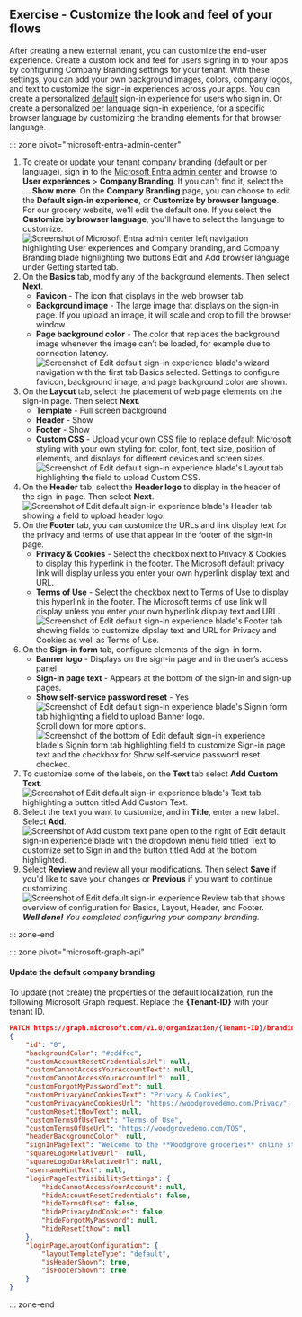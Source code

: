 ## Exercise - Customize the look and feel of your flows

After creating a new external tenant, you can customize the end-user experience. Create a custom look and feel for users signing in to your apps by configuring Company Branding settings for your tenant. With these settings, you can add your own background images, colors, company logos, and text to customize the sign-in experiences across your apps. You can create a personalized [default](/entra/external-id/customers/how-to-customize-branding-customers) sign-in experience for users who sign in. Or create a personalized [per language](/entra/external-id/customers/how-to-customize-languages-customers) sign-in experience, for a specific browser language by customizing the branding elements for that browser language.

::: zone pivot="microsoft-entra-admin-center"

1. To create or update your tenant company branding (default or per language), sign in to the [Microsoft Entra admin center](https://entra.microsoft.com/) and browse to **User experiences** > **Company Branding**. If you can't find it, select the **... Show more**.
On the **Company Branding** page, you can choose to edit the **Default sign-in experience**, or **Customize by browser language**. For our grocery website, we'll edit the default one. If you select the **Customize by browser language**, you'll have to select the language to customize.
    ![Screenshot of Microsoft Entra admin center left navigation highlighting User experiences and Company branding, and Company Branding blade highlighting two buttons Edit and Add browser language under Getting started tab.](../media/customize-the-look-and-feel-of-your-flows/1.png)
1. On the **Basics** tab, modify any of the background elements. Then select **Next**.
    - **Favicon** - The icon that displays in the web browser tab.
    - **Background image** - The large image that displays on the sign-in page. If you upload an image, it will scale and crop to fill the browser window.
    - **Page background color** - The color that replaces the background image whenever the image can’t be loaded, for example due to connection latency.
    ![Screenshot of Edit default sign-in experience blade's wizard navigation with the first tab Basics selected. Settings to configure favicon, background image, and page background color are shown.](../media/customize-the-look-and-feel-of-your-flows/2.png)
1. On the **Layout** tab, select the placement of web page elements on the sign-in page. Then select **Next**.
    - **Template** - Full screen background
    - **Header** - Show
    - **Footer** - Show
    - **Custom CSS** - Upload your own CSS file to replace default Microsoft styling with your own styling for: color, font, text size, position of elements, and displays for different devices and screen sizes.
    ![Screenshot of Edit default sign-in experience blade's Layout tab highlighting the field to upload Custom CSS.](../media/customize-the-look-and-feel-of-your-flows/3.png)
1. On the **Header** tab, select the **Header logo** to display in the header of the sign-in page. Then select **Next**.
    ![Screenshot of Edit default sign-in experience blade's Header tab showing a field to upload header logo.](../media/customize-the-look-and-feel-of-your-flows/4.png)
1. On the **Footer** tab, you can customize the URLs and link display text for the privacy and terms of use that appear in the footer of the sign-in page.
    - **Privacy & Cookies** - Select the checkbox next to Privacy & Cookies to display this hyperlink in the footer. The Microsoft default privacy link will display unless you enter your own hyperlink display text and URL.
    - **Terms of Use** - Select the checkbox next to Terms of Use to display this hyperlink in the footer. The Microsoft terms of use link will display unless you enter your own hyperlink display text and URL.
    ![Screenshot of Edit default sign-in experience blade's Footer tab showing fields to customize dipslay text and URL for Privacy and Cookies as well as Terms of Use.](../media/customize-the-look-and-feel-of-your-flows/5.png)
1. On the **Sign-in form** tab, configure elements of the sign-in form.
    - **Banner logo** - Displays on the sign-in page and in the user’s access panel
    - **Sign-in page text** - Appears at the bottom of the sign-in and sign-up pages.
    - **Show self-service password reset** - Yes
    ![Screenshot of Edit default sign-in experience blade's Signin form tab highlighting a field to upload Banner logo.](../media/customize-the-look-and-feel-of-your-flows/6.png)
    Scroll down for more options.
    ![Screenshot of the bottom of Edit default sign-in experience blade's Signin form tab highlighting field to customize Sign-in page text and the checkbox for Show self-service password reset checked.](../media/customize-the-look-and-feel-of-your-flows/7.png)
1. To customize some of the labels, on the **Text** tab select **Add Custom Text**.
    ![Screenshot of Edit default sign-in experience blade's Text tab highlighting a button titled Add Custom Text.](../media/customize-the-look-and-feel-of-your-flows/8.png)
1. Select the text you want to customize, and in **Title**, enter a new label. Select **Add**.
    ![Screenshot of Add custom text pane open to the right of Edit default sign-in experience blade with the dropdown menu field titled Text to customize set to Sign in and the button titled Add at the bottom highlighted.](../media/customize-the-look-and-feel-of-your-flows/9.png)
1. Select **Review** and review all your modifications. Then select **Save** if you'd like to save your changes or **Previous** if you want to continue customizing.
    ![Screenshot of Edit default sign-in experience Review tab that shows overview of configuration for Basics, Layout, Header, and Footer.](../media/customize-the-look-and-feel-of-your-flows/10.png)
    ***Well done!** You completed configuring your company branding.*

::: zone-end

::: zone pivot="microsoft-graph-api"

#### Update the default company branding

To update (not create) the properties of the default localization, run the following Microsoft Graph request. Replace the **{Tenant-ID}** with your tenant ID.

```json
PATCH https://graph.microsoft.com/v1.0/organization/{Tenant-ID}/branding/localizations/0
{
    "id": "0",
    "backgroundColor": "#cddfcc",
    "customAccountResetCredentialsUrl": null,
    "customCannotAccessYourAccountText": null,
    "customCannotAccessYourAccountUrl": null,
    "customForgotMyPasswordText": null,
    "customPrivacyAndCookiesText": "Privacy & Cookies",
    "customPrivacyAndCookiesUrl": "https://woodgrovedemo.com/Privacy",
    "customResetItNowText": null,
    "customTermsOfUseText": "Terms of Use",
    "customTermsOfUseUrl": "https://woodgrovedemo.com/TOS",
    "headerBackgroundColor": null,
    "signInPageText": "Welcome to the **Woodgrove groceries** online store. Sign-in with your credentials, or create a new account. You can also sign-in with your *social accounts*, such as Facebook or Google. For help, please [contact us](https://woodgrovedemo.com/help).",
    "squareLogoRelativeUrl": null,
    "squareLogoDarkRelativeUrl": null,
    "usernameHintText": null,
    "loginPageTextVisibilitySettings": {
        "hideCannotAccessYourAccount": null,
        "hideAccountResetCredentials": false,
        "hideTermsOfUse": false,
        "hidePrivacyAndCookies": false,
        "hideForgotMyPassword": null,
        "hideResetItNow": null
    },
    "loginPageLayoutConfiguration": {
        "layoutTemplateType": "default",
        "isHeaderShown": true,
        "isFooterShown": true
    }
}
```

::: zone-end

